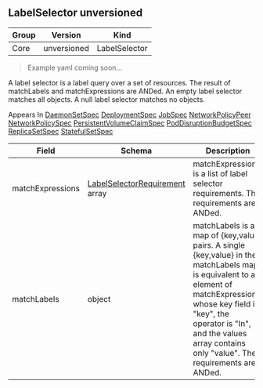 ## LabelSelector unversioned

Group        | Version     | Kind
------------ | ---------- | -----------
Core | unversioned | LabelSelector

> Example yaml coming soon...



A label selector is a label query over a set of resources. The result of matchLabels and matchExpressions are ANDed. An empty label selector matches all objects. A null label selector matches no objects.

<aside class="notice">
Appears In  <a href="#daemonsetspec-v1beta1">DaemonSetSpec</a>  <a href="#deploymentspec-v1beta1">DeploymentSpec</a>  <a href="#jobspec-v1">JobSpec</a>  <a href="#networkpolicypeer-v1beta1">NetworkPolicyPeer</a>  <a href="#networkpolicyspec-v1beta1">NetworkPolicySpec</a>  <a href="#persistentvolumeclaimspec-v1">PersistentVolumeClaimSpec</a>  <a href="#poddisruptionbudgetspec-v1beta1">PodDisruptionBudgetSpec</a>  <a href="#replicasetspec-v1beta1">ReplicaSetSpec</a>  <a href="#statefulsetspec-v1beta1">StatefulSetSpec</a> </aside>

Field        | Schema     | Description
------------ | ---------- | -----------
matchExpressions | [LabelSelectorRequirement](#labelselectorrequirement-unversioned) array | matchExpressions is a list of label selector requirements. The requirements are ANDed.
matchLabels | object | matchLabels is a map of {key,value} pairs. A single {key,value} in the matchLabels map is equivalent to an element of matchExpressions, whose key field is "key", the operator is "In", and the values array contains only "value". The requirements are ANDed.

